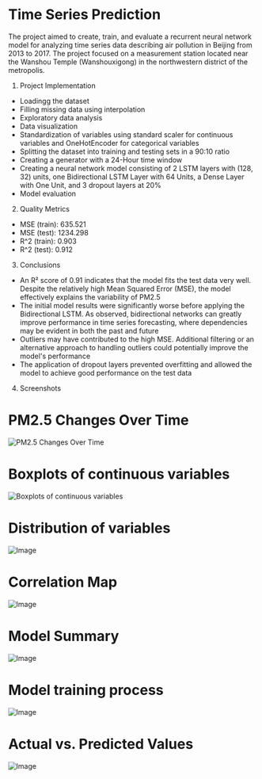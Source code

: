 # Time Series Prediction
The project aimed to create, train, and evaluate a recurrent neural network model for analyzing time series data describing air pollution in Beijing from 2013 to 2017. The project focused on a measurement station located near the Wanshou Temple (Wanshouxigong) in the northwestern district of the metropolis.

1. Project Implementation
  - Loadingg the dataset
  - Filling missing data using interpolation
  - Exploratory data analysis
  - Data visualization
  - Standardization of variables using standard scaler for continuous variables and OneHotEncoder for categorical variables
  - Splitting the dataset into training and testing sets in a 90:10 ratio
  - Creating a generator with a 24-Hour time window
  - Creating a neural network model consisting of 2 LSTM layers with (128, 32) units, one Bidirectional LSTM Layer with 64 Units, a Dense Layer with One Unit, and 3 dropout layers at 20%
  - Model evaluation
2. Quality Metrics
  - MSE (train): 635.521
  - MSE (test): 1234.298
  - R^2 (train): 0.903
  - R^2 (test): 0.912
3. Conclusions
- An R² score of 0.91 indicates that the model fits the test data very well. Despite the relatively high Mean Squared Error (MSE), the model effectively explains the variability of PM2.5
- The initial model results were significantly worse before applying the Bidirectional LSTM. As observed, bidirectional networks can greatly improve performance in time series forecasting, where dependencies may be evident in both the past and future
- Outliers may have contributed to the high MSE. Additional filtering or an alternative approach to handling outliers could potentially improve the model's performance
- The application of dropout layers prevented overfitting and allowed the model to achieve good performance on the test data
4. Screenshots
  # PM2.5 Changes Over Time
  ![PM2.5 Changes Over Time](https://github.com/user-attachments/assets/54ec33b4-06d0-451b-a03d-7a54b0eab615)
  # Boxplots of continuous variables
  ![Boxplots of continuous variables](https://github.com/user-attachments/assets/7ba2e489-316b-4d69-82b8-031ca75558fa)
  # Distribution of variables
  ![Image](https://github.com/user-attachments/assets/dc1db612-95ca-481d-8c8c-f05216d638bf)
  # Correlation Map
  ![Image](https://github.com/user-attachments/assets/53d69c6c-6d03-4619-b127-e1f732189201)
  # Model Summary
  ![Image](https://github.com/user-attachments/assets/f9a3a8aa-1eb9-49df-b8f4-d1b0fef04442)
  # Model training process
  ![Image](https://github.com/user-attachments/assets/5765a880-d1a1-4ee9-b6b5-84fa3a940de7)
  # Actual vs. Predicted Values
  ![Image](https://github.com/user-attachments/assets/40e55be7-6746-4445-9890-2c706fa1fd7e)
    
  

